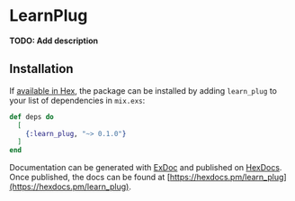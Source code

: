 # LearnPlug

**TODO: Add description**

## Installation

If [available in Hex](https://hex.pm/docs/publish), the package can be installed
by adding `learn_plug` to your list of dependencies in `mix.exs`:

```elixir
def deps do
  [
    {:learn_plug, "~> 0.1.0"}
  ]
end
```

Documentation can be generated with [ExDoc](https://github.com/elixir-lang/ex_doc)
and published on [HexDocs](https://hexdocs.pm). Once published, the docs can
be found at [https://hexdocs.pm/learn_plug](https://hexdocs.pm/learn_plug).

